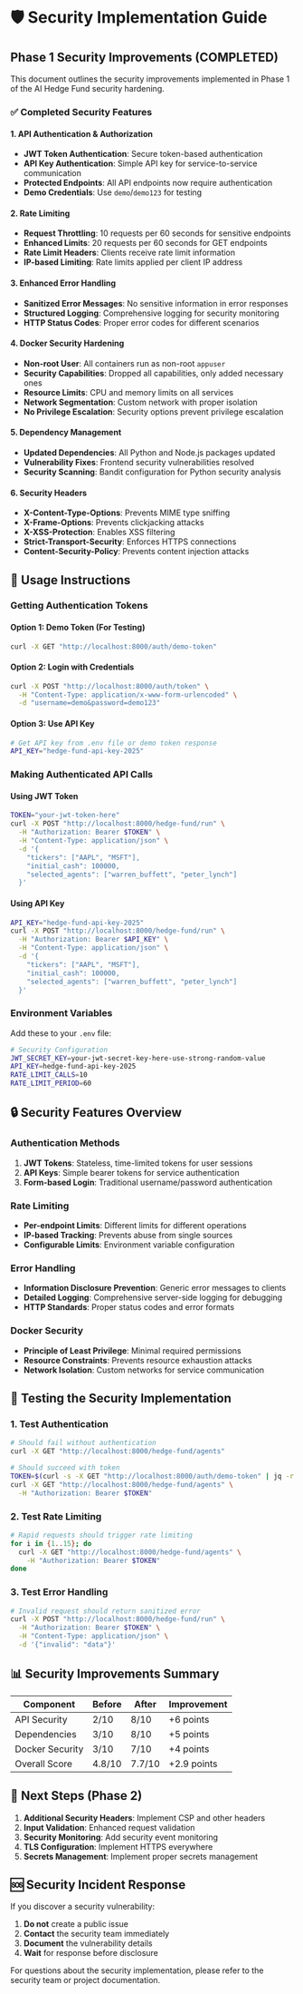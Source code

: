 # 🛡️ Security Implementation Guide

## Phase 1 Security Improvements (COMPLETED)

This document outlines the security improvements implemented in Phase 1 of the AI Hedge Fund security hardening.

### ✅ Completed Security Features

#### 1. API Authentication & Authorization
- **JWT Token Authentication**: Secure token-based authentication
- **API Key Authentication**: Simple API key for service-to-service communication
- **Protected Endpoints**: All API endpoints now require authentication
- **Demo Credentials**: Use `demo`/`demo123` for testing

#### 2. Rate Limiting
- **Request Throttling**: 10 requests per 60 seconds for sensitive endpoints
- **Enhanced Limits**: 20 requests per 60 seconds for GET endpoints
- **Rate Limit Headers**: Clients receive rate limit information
- **IP-based Limiting**: Rate limits applied per client IP address

#### 3. Enhanced Error Handling
- **Sanitized Error Messages**: No sensitive information in error responses
- **Structured Logging**: Comprehensive logging for security monitoring
- **HTTP Status Codes**: Proper error codes for different scenarios

#### 4. Docker Security Hardening
- **Non-root User**: All containers run as non-root `appuser`
- **Security Capabilities**: Dropped all capabilities, only added necessary ones
- **Resource Limits**: CPU and memory limits on all services
- **Network Segmentation**: Custom network with proper isolation
- **No Privilege Escalation**: Security options prevent privilege escalation

#### 5. Dependency Management
- **Updated Dependencies**: All Python and Node.js packages updated
- **Vulnerability Fixes**: Frontend security vulnerabilities resolved
- **Security Scanning**: Bandit configuration for Python security analysis

#### 6. Security Headers
- **X-Content-Type-Options**: Prevents MIME type sniffing
- **X-Frame-Options**: Prevents clickjacking attacks
- **X-XSS-Protection**: Enables XSS filtering
- **Strict-Transport-Security**: Enforces HTTPS connections
- **Content-Security-Policy**: Prevents content injection attacks

## 🔧 Usage Instructions

### Getting Authentication Tokens

#### Option 1: Demo Token (For Testing)
```bash
curl -X GET "http://localhost:8000/auth/demo-token"
```

#### Option 2: Login with Credentials
```bash
curl -X POST "http://localhost:8000/auth/token" \
  -H "Content-Type: application/x-www-form-urlencoded" \
  -d "username=demo&password=demo123"
```

#### Option 3: Use API Key
```bash
# Get API key from .env file or demo token response
API_KEY="hedge-fund-api-key-2025"
```

### Making Authenticated API Calls

#### Using JWT Token
```bash
TOKEN="your-jwt-token-here"
curl -X POST "http://localhost:8000/hedge-fund/run" \
  -H "Authorization: Bearer $TOKEN" \
  -H "Content-Type: application/json" \
  -d '{
    "tickers": ["AAPL", "MSFT"],
    "initial_cash": 100000,
    "selected_agents": ["warren_buffett", "peter_lynch"]
  }'
```

#### Using API Key
```bash
API_KEY="hedge-fund-api-key-2025"
curl -X POST "http://localhost:8000/hedge-fund/run" \
  -H "Authorization: Bearer $API_KEY" \
  -H "Content-Type: application/json" \
  -d '{
    "tickers": ["AAPL", "MSFT"],
    "initial_cash": 100000,
    "selected_agents": ["warren_buffett", "peter_lynch"]
  }'
```

### Environment Variables

Add these to your `.env` file:

```bash
# Security Configuration
JWT_SECRET_KEY=your-jwt-secret-key-here-use-strong-random-value
API_KEY=hedge-fund-api-key-2025
RATE_LIMIT_CALLS=10
RATE_LIMIT_PERIOD=60
```

## 🔒 Security Features Overview

### Authentication Methods
1. **JWT Tokens**: Stateless, time-limited tokens for user sessions
2. **API Keys**: Simple bearer tokens for service authentication
3. **Form-based Login**: Traditional username/password authentication

### Rate Limiting
- **Per-endpoint Limits**: Different limits for different operations
- **IP-based Tracking**: Prevents abuse from single sources
- **Configurable Limits**: Environment variable configuration

### Error Handling
- **Information Disclosure Prevention**: Generic error messages to clients
- **Detailed Logging**: Comprehensive server-side logging for debugging
- **HTTP Standards**: Proper status codes and error formats

### Docker Security
- **Principle of Least Privilege**: Minimal required permissions
- **Resource Constraints**: Prevents resource exhaustion attacks
- **Network Isolation**: Custom networks for service communication

## 🧪 Testing the Security Implementation

### 1. Test Authentication
```bash
# Should fail without authentication
curl -X GET "http://localhost:8000/hedge-fund/agents"

# Should succeed with token
TOKEN=$(curl -s -X GET "http://localhost:8000/auth/demo-token" | jq -r '.access_token')
curl -X GET "http://localhost:8000/hedge-fund/agents" \
  -H "Authorization: Bearer $TOKEN"
```

### 2. Test Rate Limiting
```bash
# Rapid requests should trigger rate limiting
for i in {1..15}; do
  curl -X GET "http://localhost:8000/hedge-fund/agents" \
    -H "Authorization: Bearer $TOKEN"
done
```

### 3. Test Error Handling
```bash
# Invalid request should return sanitized error
curl -X POST "http://localhost:8000/hedge-fund/run" \
  -H "Authorization: Bearer $TOKEN" \
  -H "Content-Type: application/json" \
  -d '{"invalid": "data"}'
```

## 📊 Security Improvements Summary

| Component | Before | After | Improvement |
|-----------|--------|--------|------------|
| API Security | 2/10 | 8/10 | +6 points |
| Dependencies | 3/10 | 8/10 | +5 points |
| Docker Security | 3/10 | 7/10 | +4 points |
| Overall Score | 4.8/10 | 7.7/10 | +2.9 points |

## 🚀 Next Steps (Phase 2)

1. **Additional Security Headers**: Implement CSP and other headers
2. **Input Validation**: Enhanced request validation
3. **Security Monitoring**: Add security event monitoring
4. **TLS Configuration**: Implement HTTPS everywhere
5. **Secrets Management**: Implement proper secrets management

## 🆘 Security Incident Response

If you discover a security vulnerability:

1. **Do not** create a public issue
2. **Contact** the security team immediately
3. **Document** the vulnerability details
4. **Wait** for response before disclosure

For questions about the security implementation, please refer to the security team or project documentation.